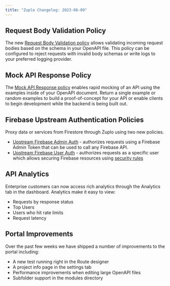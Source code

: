 ```yaml
---
title: "Zuplo Changelog: 2023-06-09"
---
```


## Request Body Validation Policy

The new
[Request Body Validation policy](https://zuplo.com/docs/policies/request-validation-inbound)
allows validating incoming request bodies based on the schema in your OpenAPI
file. This policy can be configured to reject requests with invalid body schemas
or write logs to your preferred logging provider.

## Mock API Response Policy

The [Mock API Response policy](https://zuplo.com/docs/policies/mock-api-inbound)
enables rapid mocking of an API using the examples inside of your OpenAPI
document. Return a single example or random examples to build a proof-of-concept
for your API or enable clients to begin development while the backend is being
built out.

## Firebase Upstream Authentication Policies

Proxy data or services from Firestore through Zuplo using two new policies.

- [Upstream Firebase Admin Auth](https://zuplo.com/docs/policies/upstream-firebase-admin-auth-inbound) -
  authorizes requests using a Firebase Admin Token that can be used to call any
  Firebase API.
- [Upstream Firebase User Auth](https://zuplo.com/docs/policies/upstream-firebase-user-auth-inbound) -
  authorizes requests as a specific user which allows securing Firebase
  resources using
  [security rules](https://firebase.google.com/docs/rules/rules-and-auth)

## API Analytics

Enterprise customers can now access rich analytics through the Analytics tab in
the dashboard. Analytics make it easy to view:

- Requests by response status
- Top Users
- Users who hit rate limits
- Request latency

## Portal Improvements

Over the past few weeks we have shipped a number of improvements to the portal
including:

- A new test running right in the Route designer
- A project info page in the settings tab
- Performance improvements when editing large OpenAPI files
- Subfolder support in the modules directory
